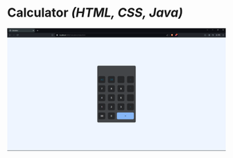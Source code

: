 # Calculator _(HTML, CSS, Java)_
![alt text](https://github.com/AkashKobal/java-full-stack-developement/blob/main/Calculator/output.png)
